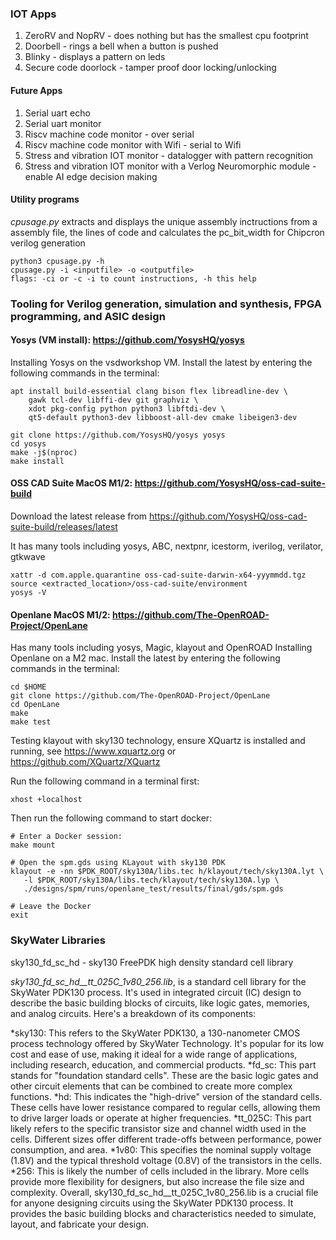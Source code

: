 ### IOT Apps
1. ZeroRV and NopRV - does nothing but has the smallest cpu footprint
1. Doorbell - rings a bell when a button is pushed
1. Blinky - displays a pattern on leds
1. Secure code doorlock - tamper proof door locking/unlocking

#### Future Apps
1. Serial uart echo
1. Serial uart monitor
1. Riscv machine code monitor - over serial
1. Riscv machine code monitor with Wifi - serial to Wifi
1. Stress and vibration IOT monitor - datalogger with pattern recognition
1. Stress and vibration IOT monitor with a Verlog Neuromorphic module - enable AI edge decision making


#### Utility programs
*cpusage.py* extracts and displays the unique assembly inctructions from a assembly file, the lines of code and calculates the pc_bit_width for Chipcron verilog generation
```
python3 cpusage.py -h
cpusage.py -i <inputfile> -o <outputfile>
flags: -ci or -c -i to count instructions, -h this help
```
### Tooling for Verilog generation, simulation and synthesis, FPGA programming, and ASIC design

#### Yosys (VM install): https://github.com/YosysHQ/yosys
Installing Yosys on the vsdworkshop VM. Install the latest by entering the following commands in the terminal:
```
apt install build-essential clang bison flex libreadline-dev \
    gawk tcl-dev libffi-dev git graphviz \
    xdot pkg-config python python3 libftdi-dev \
    qt5-default python3-dev libboost-all-dev cmake libeigen3-dev

git clone https://github.com/YosysHQ/yosys yosys
cd yosys
make -j$(nproc)
make install
```

#### OSS CAD Suite MacOS M1/2: https://github.com/YosysHQ/oss-cad-suite-build
Download the latest release from https://github.com/YosysHQ/oss-cad-suite-build/releases/latest

It has many tools including yosys, ABC, nextpnr, icestorm, iverilog, verilator, gtkwave
```
xattr -d com.apple.quarantine oss-cad-suite-darwin-x64-yyymmdd.tgz
source <extracted_location>/oss-cad-suite/environment
yosys -V
```

#### Openlane MacOS M1/2: https://github.com/The-OpenROAD-Project/OpenLane
Has many tools including yosys, Magic, klayout and OpenROAD
Installing Openlane on a M2 mac. Install the latest by entering the following commands in the terminal:
```
cd $HOME
git clone https://github.com/The-OpenROAD-Project/OpenLane
cd OpenLane
make
make test
```

Testing klayout with sky130 technology, ensure XQuartz is installed and running, see https://www.xquartz.org or https://github.com/XQuartz/XQuartz

Run the following command in a terminal first:
```
xhost +localhost
```

Then run the following command to start docker:
```
# Enter a Docker session:
make mount

# Open the spm.gds using KLayout with sky130 PDK
klayout -e -nn $PDK_ROOT/sky130A/libs.tec h/klayout/tech/sky130A.lyt \
   -l $PDK_ROOT/sky130A/libs.tech/klayout/tech/sky130A.lyp \
   ./designs/spm/runs/openlane_test/results/final/gds/spm.gds

# Leave the Docker
exit
```

### SkyWater Libraries
sky130_fd_sc_hd - sky130 FreePDK high density standard cell library

*sky130_fd_sc_hd__tt_025C_1v80_256.lib*, is a standard cell library for the SkyWater PDK130 process. It's used in integrated circuit (IC) design to describe the basic building blocks of circuits, like logic gates, memories, and analog circuits. Here's a breakdown of its components:

  *sky130: This refers to the SkyWater PDK130, a 130-nanometer CMOS process technology offered by SkyWater Technology. It's popular for its low cost and ease of use, making it ideal for a wide range of applications, including research, education, and commercial products.
  *fd_sc: This part stands for "foundation standard cells". These are the basic logic gates and other circuit elements that can be combined to create more complex functions.
  *hd: This indicates the "high-drive" version of the standard cells. These cells have lower resistance compared to regular cells, allowing them to drive larger loads or operate at higher frequencies.
  *tt_025C: This part likely refers to the specific transistor size and channel width used in the cells. Different sizes offer different trade-offs between performance, power consumption, and area.
  *1v80: This specifies the nominal supply voltage (1.8V) and the typical threshold voltage (0.8V) of the transistors in the cells.
  *256: This is likely the number of cells included in the library. More cells provide more flexibility for designers, but also increase the file size and complexity.
Overall, sky130_fd_sc_hd__tt_025C_1v80_256.lib is a crucial file for anyone designing circuits using the SkyWater PDK130 process. It provides the basic building blocks and characteristics needed to simulate, layout, and fabricate your design.
